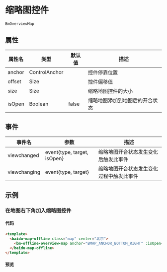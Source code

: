 # 缩略图控件

`BmOverviewMap`

## 属性

|属性名|类型|默认值|描述|
|------|-----|-----|----|
|anchor|ControlAnchor||控件停靠位置|
|offset|Size||控件偏移值|
|size|Size||缩略地图控件的大小|
|isOpen|Boolean|false|缩略地图添加到地图后的开合状态|

## 事件
|事件名|参数|描述|
|------|-----|----|
|viewchanged|event{type, target, isOpen}|缩略地图开合状态发生变化后触发此事件|
|viewchanging|event{type, target}|缩略地图开合状态发生变化过程中触发此事件|

## 示例

### 在地图右下角加入缩略图控件

#### 代码

```html
<template>
  <baidu-map-offline class="map" center="北京">
    <bm-offline-overview-map anchor="BMAP_ANCHOR_BOTTOM_RIGHT" :isOpen="true"></bm-offline-overview-map>
  </baidu-map-offline>
</template>
```

#### 预览
<doc-preview>
  <baidu-map-offline class="map" center="北京">
    <bm-offline-overview-map anchor="BMAP_ANCHOR_BOTTOM_RIGHT" :isOpen="true"></bm-offline-overview-map>
  </baidu-map-offline>
</doc-preview>
